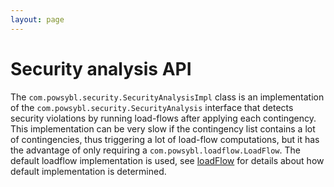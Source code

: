 ```yaml
---
layout: page
---
```


# Security analysis API

The `com.powsybl.security.SecurityAnalysisImpl` class is an implementation of the `com.powsybl.security.SecurityAnalysis` interface that detects security violations by running load-flows after applying each contingency. This implementation can be very slow if the contingency list contains a lot of contingencies, thus triggering a lot of load-flow computations, but it has the advantage of only requiring a `com.powsybl.loadflow.LoadFlow`. The default loadflow implementation is used, see [loadFlow](../configuration/modules/loadflow.md) for details about how default implementation is determined.
